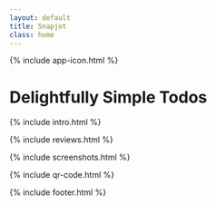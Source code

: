 ```yaml
---
layout: default
title: Snapjot
class: home
---
```


{% include app-icon.html %}

# Delightfully Simple Todos

{% include intro.html %}

{% include reviews.html %}

{% include screenshots.html %}

{% include qr-code.html %}

{% include footer.html %}